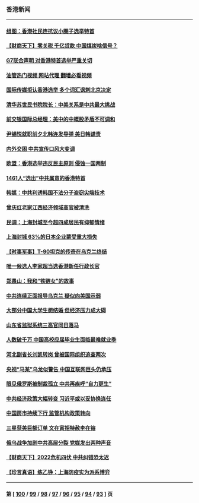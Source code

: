### 香港新闻
---
#### [组图：香港社民连抗议小圈子选举特首](../../pages/ncid1349362/n13731959.md?05102045) 
#### [【财商天下】零关税 千亿贷款 中国煤炭啥信号？](../../pages/ncid1349362/n13731880.md?05102045) 
#### [G7联合声明 对香港特首选举严重关切](../../pages/ncid1349362/n13731520.md?05102045) 
#### [油管热门视频 网站代理 翻墙必看视频](http://209.222.30.114:81/youtube.html?05102045)
#### [国际传媒拒认香港选举 多个词汇讽刺北京决定](../../pages/ncid1349362/n13731496.md?05102045) 
#### [清华苏世民书院院长：中美关系是中共最大挑战](../../pages/ncid1349362/n13731460.md?05102045) 
#### [前交银国际总经理：美中的中概股矛盾不可调和](../../pages/ncid1349362/n13731487.md?05102045) 
#### [尹锡悦就职前夕北韩连发导弹 美日韩谴责](../../pages/ncid1349362/n13731444.md?05102045) 
#### [内外交困 中共宣传口风大变调](../../pages/ncid1349362/n13730675.md?05102045) 
#### [欧盟：香港选举违反民主原则 侵蚀一国两制](../../pages/ncid1349362/n13730387.md?05102045) 
#### [1461人“选出”中共属意的香港特首](../../pages/ncid1349362/n13730433.md?05102045) 
#### [韩媒：中共利诱韩国不法分子盗窃尖端技术](../../pages/ncid1349362/n13730424.md?05102045) 
#### [曾庆红老家江西经济领域高官被清洗](../../pages/ncid1349362/n13730401.md?05102045) 
#### [民调：上海封城至今超四成居民有抑郁情绪](../../pages/ncid1349362/n13730381.md?05102045) 
#### [上海封城 63%的日本企业蒙受重大损失](../../pages/ncid1349362/n13730353.md?05102045) 
#### [【时事军事】T-90坦克的传奇在乌克兰终结](../../pages/ncid1349362/n13729995.md?05102045) 
#### [唯一候选人李家超当选香港新任行政长官](../../pages/ncid1349362/n13729977.md?05102045) 
#### [郑愚山：我和“铁链女”的故事](../../pages/ncid1349362/n13727327.md?05102045) 
#### [中共连续正面报导乌克兰 疑似向美国示弱](../../pages/ncid1349362/n13729701.md?05102045) 
#### [大部分中国大学生想结婚 但经济压力成大碍](../../pages/ncid1349362/n13729693.md?05102045) 
#### [山东省监狱系统三高官同日落马](../../pages/ncid1349362/n13729690.md?05102045) 
#### [人数破千万 中国高校应届毕业生面临最难就业季](../../pages/ncid1349362/n13729680.md?05102045) 
#### [河北副省长刘凯转岗 曾被国际组织追查两次](../../pages/ncid1349362/n13729676.md?05102045) 
#### [央视“马某”乌龙似警告 中国互联网巨头仍承压](../../pages/ncid1349362/n13729673.md?05102045) 
#### [眼见俄罗斯被制裁孤立 中共再疾呼“自力更生”](../../pages/ncid1349362/n13729666.md?05102045) 
#### [中共经济政策大幅转变 习近平或以妥协换连任](../../pages/ncid1349362/n13729657.md?05102045) 
#### [中国房市持续下行 监管机构政策转向](../../pages/ncid1349362/n13729584.md?05102045) 
#### [三星获美巨额订单 文在寅拒特赦李在镕](../../pages/ncid1349362/n13729621.md?05102045) 
#### [俄乌战争加剧中共高层分裂 党媒发出两种声音](../../pages/ncid1349362/n13729604.md?05102045) 
#### [【财商天下】2022危机四伏 中共纠错恐太迟](../../pages/ncid1349362/n13728955.md?05102045) 
#### [【珍言真语】练乙铮：上海防疫实为派系博弈](../../pages/ncid1349362/n13728302.md?05102045) 

---
#### 第 [ [100](./100.md?05102045) / [99](./99.md?05102045) / [98](./98.md?05102045) / [97](./97.md?05102045) / [96](./96.md?05102045) / [95](./95.md?05102045) / [94](./94.md?05102045) / [93](./93.md?05102045) ] 页
